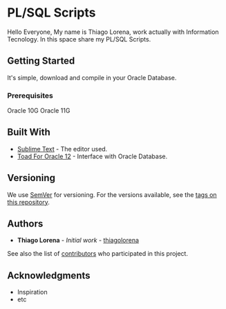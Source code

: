 # PL/SQL Scripts

Hello Everyone,
My name is Thiago Lorena, work actually with Information Tecnology.
In this space share my PL/SQL Scripts.

## Getting Started

It's simple, download and compile in your Oracle Database.

### Prerequisites

Oracle 10G
Oracle 11G

## Built With

* [Sublime Text](http://https://www.sublimetext.com/) - The editor used.
* [Toad For Oracle 12](https://https://www.quest.com/br-pt/products/toad-for-oracle/) - Interface with Oracle Database.

## Versioning

We use [SemVer](http://semver.org/) for versioning. For the versions available, see the [tags on this repository](https://github.com/your/project/tags). 

## Authors

* **Thiago Lorena** - *Initial work* - [thiagolorena](https://github.com/thiagolorena)

See also the list of [contributors](https://github.com/your/project/contributors) who participated in this project.

## Acknowledgments

* Inspiration
* etc
